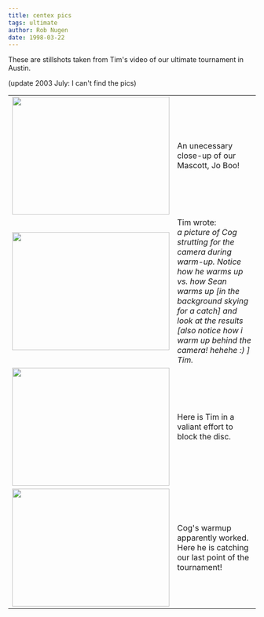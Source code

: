 ```yaml
---
title: centex pics
tags: ultimate
author: Rob Nugen
date: 1998-03-22
---
```


<p>
These are stillshots taken from Tim's video of our ultimate tournament in Austin.
<p>

<p>(update 2003 July: I can't find the pics)</p>

<table width = 100%>
<tr>
<td><img src="../../images/jo_boo.jpg" width=320 height=240></td>
<td>
An unecessary close-up of our Mascott, Jo Boo!
</td>
</tr>
<tr>
<td><img src="../../images/cog_warmup.jpg" width=320 height=240></td>
<td>Tim wrote:<br>
<em>
a picture of Cog strutting for the camera during warm-up.
Notice how he warms up vs. how Sean warms up [in the background skying
for a catch] and look at the results [also notice how i warm up behind
the camera! hehehe :) ]<br>
Tim.
</em></td>
</tr>
<tr>
<td><img src="../../images/tim_block_2.jpg" width=320 height=240></td>
<td>Here is Tim in a valiant effort to block the disc.</td>
</tr>
<tr>
<td><img src="../../images/cog_score.jpg" width=320 height=240></td>
<td>Cog's warmup apparently worked.  Here he is catching our last point of the tournament!</td>
</tr>
</table>
</p>
